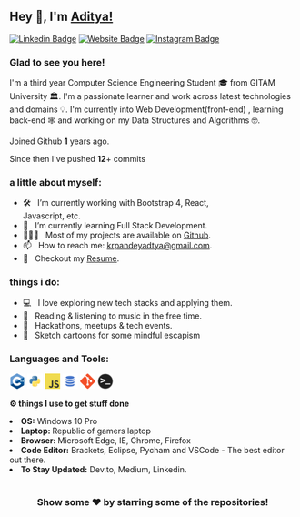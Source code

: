 ## Hey 👋, I'm [Aditya!](https://github.com/Aditya17-4/)

[![Linkedin Badge](https://img.shields.io/badge/-LinkedIn-0e76a8?style=flat-square&logo=Linkedin&logoColor=white)](https://www.linkedin.com/in/aditya-125510190)
[![Website Badge](https://img.shields.io/badge/Website-3b5998?style=flat-square&logo=google-chrome&logoColor=white)](https://adi-17-portfolio.netlify.app/)
[![Instagram Badge](https://img.shields.io/badge/-Instagram-e4405f?style=flat-square&logo=Instagram&logoColor=white)](https://instagram.com/__whiskey_bottle__/)

### Glad to see you here!

I'm a third year Computer Science Engineering Student 🎓 from GITAM University 🏛. I'm a passionate learner and work across latest technologies and domains 💡. I'm currently into Web Development(front-end) , learning back-end 🕸️ and working on my Data Structures and Algorithms 🤓.

Joined Github **1** years ago.

Since then I've pushed **12**+ commits

### a little about myself:

- 🛠 &nbsp; I’m currently working with Bootstrap 4, React, <br /> Javascript, etc.
- 🚀 &nbsp; I’m currently learning Full Stack Development.
- 👨🏻‍💻 &nbsp; Most of my projects are available on [Github](https://github.com/Aditya17-4/).
- 📫 &nbsp; How to reach me: krpandeyadtya@gmail.com.
- 📝 &nbsp; Checkout my [Resume](https://github.com/Aditya17-4/Aditya-main/blob/master/Aditya_resume.pdf).

### things i do:

- 💻 &nbsp; I love exploring new tech stacks and applying them.
- 📰 &nbsp; Reading & listening to music in the free time.
- 🍕 &nbsp; Hackathons, meetups & tech events.
- 🎸 &nbsp; Sketch cartoons for some mindful escapism

### Languages and Tools:

<code><img height="27" src="https://raw.githubusercontent.com/github/explore/80688e429a7d4ef2fca1e82350fe8e3517d3494d/topics/cpp/cpp.png" alt="cpp"></code>
<code><img height="27" src="https://raw.githubusercontent.com/github/explore/80688e429a7d4ef2fca1e82350fe8e3517d3494d/topics/python/python.png" alt="python"></code>
<code><img height="27" src="https://raw.githubusercontent.com/github/explore/80688e429a7d4ef2fca1e82350fe8e3517d3494d/topics/javascript/javascript.png" alt="javascript"></code>
<code><img height="27" src="https://raw.githubusercontent.com/github/explore/80688e429a7d4ef2fca1e82350fe8e3517d3494d/topics/sql/sql.png" alt="mysql"></code>
<code><img height="27" src="https://raw.githubusercontent.com/devicons/devicon/master/icons/git/git-original.svg" alt="git"></code>
<code><img height="27" src="https://raw.githubusercontent.com/github/explore/80688e429a7d4ef2fca1e82350fe8e3517d3494d/topics/terminal/terminal.png" alt="terminal"></code>

<b>⚙️ things I use to get stuff done</b>

<li><b>OS:</b> Windows 10 Pro</li>
<li><b>Laptop: </b> Republic of gamers laptop</li>
<li><b>Browser: </b> Microsoft Edge, IE, Chrome, Firefox</li>
<li><b>Code Editor:</b> Brackets, Eclipse, Pycham and VSCode - The best editor out there.</li>
<li><b>To Stay Updated:</b> Dev.to, Medium, Linkedin.</li>

#

<div align="center">

### Show some ❤️ by starring some of the repositories!

</div>
